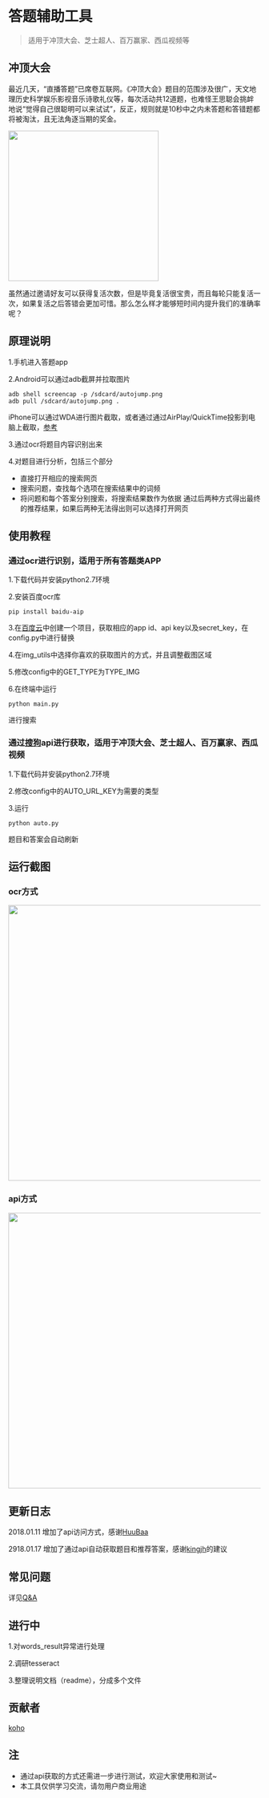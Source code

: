 # 答题辅助工具

>适用于冲顶大会、芝士超人、百万赢家、西瓜视频等

## 冲顶大会

最近几天，“直播答题”已席卷互联网。《冲顶大会》题目的范围涉及很广，天文地理历史科学娱乐影视音乐诗歌礼仪等，每次活动共12道题，也难怪王思聪会挑衅地说“觉得自己很聪明可以来试试”，反正，规则就是10秒中之内未答题和答错题都将被淘汰，且无法角逐当期的奖金。

<img width="300px" src="https://github.com/steveyg/AnswerHelper/blob/master/res/img/chongding.jpg?raw=true"/>

虽然通过邀请好友可以获得复活次数，但是毕竟复活很宝贵，而且每轮只能复活一次，如果复活之后答错会更加可惜。那么怎么样才能够短时间内提升我们的准确率呢？

## 原理说明

1.手机进入答题app

2.Android可以通过adb截屏并拉取图片
```shell
adb shell screencap -p /sdcard/autojump.png
adb pull /sdcard/autojump.png .
```
iPhone可以通过WDA进行图片截取，或者通过通过AirPlay/QuickTime投影到电脑上截取，[参考](https://jingyan.baidu.com/article/64d05a02514064de54f73b7c.html)

3.通过ocr将题目内容识别出来

4.对题目进行分析，包括三个部分
- 直接打开相应的搜索网页
- 搜索问题，查找每个选项在搜索结果中的词频
- 将问题和每个答案分别搜索，将搜索结果数作为依据
通过后两种方式得出最终的推荐结果，如果后两种无法得出则可以选择打开网页

## 使用教程
### 通过ocr进行识别，适用于所有答题类APP

1.下载代码并安装python2.7环境

2.安装百度ocr库
```shell
pip install baidu-aip
```

3.在[百度云](https://cloud.baidu.com/product/ocr.html)中创建一个项目，获取相应的app id、api key以及secret_key，在config.py中进行替换

4.在img_utils中选择你喜欢的获取图片的方式，并且调整截图区域

5.修改config中的GET_TYPE为TYPE_IMG

6.在终端中运行
```shell
python main.py
```
进行搜索

### 通过[搜狗](https://www.sogou.com/)api进行获取，适用于冲顶大会、芝士超人、百万赢家、西瓜视频

1.下载代码并安装python2.7环境

2.修改config中的AUTO_URL_KEY为需要的类型

3.运行
```shell
python auto.py
```
题目和答案会自动刷新

## 运行截图

### ocr方式

<img width="550px" src="https://github.com/steveyg/AnswerHelper/blob/master/res/img/run.jpeg?raw=true"/>

### api方式

<img width="550px" src="https://github.com/steveyg/AnswerHelper/blob/master/res/img/auto.png?raw=true"/>

## 更新日志

2018.01.11 增加了api访问方式，感谢[HuuBaa](https://github.com/HuuBaa)

2918.01.17 增加了通过api自动获取题目和推荐答案，感谢[kingjh](https://github.com/kingjh)的建议

## 常见问题

详见[Q&A](https://github.com/steveyg/AnswerHelper/blob/master/Q%26A.md)

## 进行中
1.对words_result异常进行处理

2.调研tesseract

3.整理说明文档（readme），分成多个文件

## 贡献者
[koho](https://github.com/koho)

## 注
- 通过api获取的方式还需进一步进行测试，欢迎大家使用和测试~
- 本工具仅供学习交流，请勿用户商业用途
